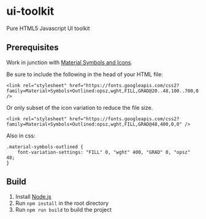 # ui-toolkit

Pure HTML5 Javascript UI toolkit

## Prerequisites

Work in junction with [Material Symbols and Icons](https://fonts.google.com/icons).

Be sure to include the following in the head of your HTML file:

```
<link rel="stylesheet" href="https://fonts.googleapis.com/css2?family=Material+Symbols+Outlined:opsz,wght,FILL,GRAD@20..48,100..700,0..1,-50..200" />
```

Or only subset of the icon variation to reduce the file size.

```
<link rel="stylesheet" href="https://fonts.googleapis.com/css2?family=Material+Symbols+Outlined:opsz,wght,FILL,GRAD@48,400,0,0" />
```

Also in css:

```
.material-symbols-outlined {
    font-variation-settings: "FILL" 0, "wght" 400, "GRAD" 0, "opsz" 48;
}
```

## Build

1. Install [Node.js](https://nodejs.org/en/download/)
2. Run `npm install` in the root directory
3. Run `npm run build` to build the project
